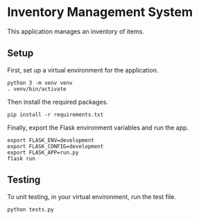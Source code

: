 # Inventory Management System
This application manages an inventory of items.

## Setup
First, set up a virtual environment for the application.
```
python 3 -m venv venv
. venv/bin/activate
```
Then install the required packages.
```
pip install -r requirements.txt
```
Finally, export the Flask environment variables and run the app.
```
export FLASK_ENV=development
export FLASK_CONFIG=development
export FLASK_APP=run.py
flask run
```

## Testing
To unit testing, in your virtual environment, run the test file.
```
python tests.py
```
